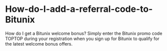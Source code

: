 # How-do-I-add-a-referral-code-to-Bitunix
How do I get a Bitunix welcome bonus? Simply enter the Bitunix promo code TOPTOP during your registration when you sign up for Bitunix to qualify for the latest welcome bonus offers.
